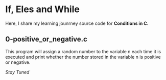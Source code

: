 # If, Eles and While

Here, I share my learning jounrney source code for **Conditions in C.**

## 0-positive_or_negative.c

This program will assign a random number to the variable n each time it is executed and print whether the number stored in the variable n is positive or negative.

















*Stay Tuned*
